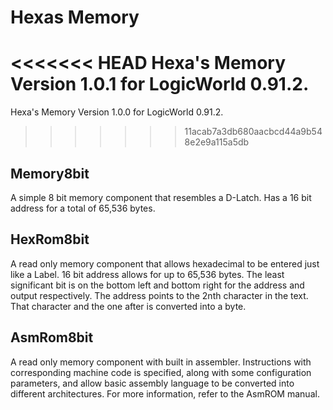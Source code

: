 # Hexas Memory

<<<<<<< HEAD
Hexa's Memory Version 1.0.1 for LogicWorld 0.91.2.
=======
Hexa's Memory Version 1.0.0 for LogicWorld 0.91.2.
>>>>>>> 11acab7a3db680aacbcd44a9b548e2e9a115a5db

## Memory8bit

A simple 8 bit memory component that resembles a D-Latch. Has a 16 bit address for a total of 65,536 bytes.

## HexRom8bit

A read only memory component that allows hexadecimal to be entered just like a Label. 16 bit address allows for up to 65,536 bytes. The least significant bit is on the bottom left and bottom right for the address and output respectively.
The address points to the 2nth character in the text. That character and the one after is converted into a byte.

## AsmRom8bit

A read only memory component with built in assembler. Instructions with corresponding machine code is specified, along with some configuration parameters, and allow basic assembly language to be converted into different architectures. For more information, refer to the AsmROM manual.
